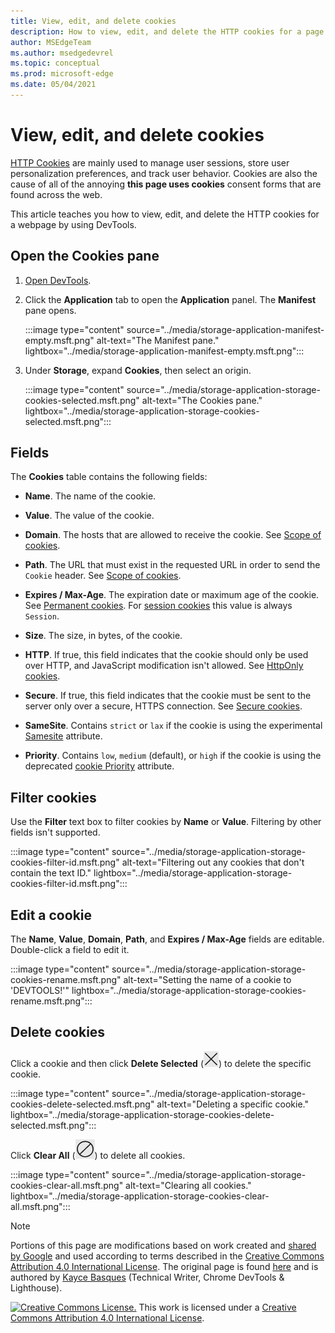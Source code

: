 ```yaml
---
title: View, edit, and delete cookies
description: How to view, edit, and delete the HTTP cookies for a page using Microsoft Edge DevTools.
author: MSEdgeTeam
ms.author: msedgedevrel
ms.topic: conceptual
ms.prod: microsoft-edge
ms.date: 05/04/2021
---
```

<!-- Copyright Kayce Basques

   Licensed under the Apache License, Version 2.0 (the "License");
   you may not use this file except in compliance with the License.
   You may obtain a copy of the License at

       https://www.apache.org/licenses/LICENSE-2.0

   Unless required by applicable law or agreed to in writing, software
   distributed under the License is distributed on an "AS IS" BASIS,
   WITHOUT WARRANTIES OR CONDITIONS OF ANY KIND, either express or implied.
   See the License for the specific language governing permissions and
   limitations under the License.  -->
# View, edit, and delete cookies

[HTTP Cookies](https://developer.mozilla.org/docs/Web/HTTP/Cookies) are mainly used to manage user sessions, store user personalization preferences, and track user behavior.  Cookies are also the cause of all of the annoying **this page uses cookies** consent forms that are found across the web.

This article teaches you how to view, edit, and delete the HTTP cookies for a webpage by using DevTools.


<!-- ====================================================================== -->
## Open the Cookies pane

1. [Open DevTools](/microsoft-edge/devtools-guide-chromium/open).

1. Click the **Application** tab to open the **Application** panel.  The **Manifest** pane opens.

   :::image type="content" source="../media/storage-application-manifest-empty.msft.png" alt-text="The Manifest pane." lightbox="../media/storage-application-manifest-empty.msft.png":::

1. Under **Storage**, expand **Cookies**, then select an origin.

   :::image type="content" source="../media/storage-application-storage-cookies-selected.msft.png" alt-text="The Cookies pane." lightbox="../media/storage-application-storage-cookies-selected.msft.png":::


<!-- ====================================================================== -->
## Fields

The **Cookies** table contains the following fields:

*  **Name**.  The name of the cookie.

*  **Value**.  The value of the cookie.

*  **Domain**.  The hosts that are allowed to receive the cookie.  See [Scope of cookies](https://developer.mozilla.org/docs/Web/HTTP/Cookies#Scope_of_cookies).

*  **Path**.  The URL that must exist in the requested URL in order to send the `Cookie` header.  See [Scope of cookies](https://developer.mozilla.org/docs/Web/HTTP/Cookies#Scope_of_cookies).

*  **Expires / Max-Age**.  The expiration date or maximum age of the cookie.  See [Permanent cookies](https://developer.mozilla.org/docs/Web/HTTP/Cookies#Permanent_cookies).  For [session cookies](https://developer.mozilla.org/docs/Web/HTTP/Cookies#Session_cookies) this value is always `Session`.

*  **Size**.  The size, in bytes, of the cookie.

*  **HTTP**.  If true, this field indicates that the cookie should only be used over HTTP, and JavaScript modification isn't allowed.  See [HttpOnly cookies](https://developer.mozilla.org/docs/Web/HTTP/Cookies#Secure_and_HttpOnly_cookies).

*  **Secure**.  If true, this field indicates that the cookie must be sent to the server only over a secure, HTTPS connection.  See [Secure cookies](https://developer.mozilla.org/docs/Web/HTTP/Cookies#Secure_and_HttpOnly_cookies).

*  **SameSite**.  Contains `strict` or `lax` if the cookie is using the experimental [Samesite](https://developer.mozilla.org/docs/Web/HTTP/Cookies#SameSite_cookies) attribute.

*  **Priority**.  Contains `low`, `medium` (default), or `high` if the cookie is using the deprecated [cookie Priority](https://bugs.chromium.org/p/chromium/issues/detail?id=232693) attribute.


<!-- ====================================================================== -->
## Filter cookies

Use the **Filter** text box to filter cookies by **Name** or **Value**.  Filtering by other fields isn't supported.

:::image type="content" source="../media/storage-application-storage-cookies-filter-id.msft.png" alt-text="Filtering out any cookies that don't contain the text ID." lightbox="../media/storage-application-storage-cookies-filter-id.msft.png":::


<!-- ====================================================================== -->
## Edit a cookie

The **Name**, **Value**, **Domain**, **Path**, and **Expires / Max-Age** fields are editable.
Double-click a field to edit it.

:::image type="content" source="../media/storage-application-storage-cookies-rename.msft.png" alt-text="Setting the name of a cookie to 'DEVTOOLS!'" lightbox="../media/storage-application-storage-cookies-rename.msft.png":::


<!-- ====================================================================== -->
## Delete cookies

Click a cookie and then click **Delete Selected** (![Delete Selected.](../media/delete-icon.msft.png)) to delete the specific cookie.

:::image type="content" source="../media/storage-application-storage-cookies-delete-selected.msft.png" alt-text="Deleting a specific cookie." lightbox="../media/storage-application-storage-cookies-delete-selected.msft.png":::

Click **Clear All** (![Clear All.](../media/clear-icon.msft.png)) to delete all cookies.

:::image type="content" source="../media/storage-application-storage-cookies-clear-all.msft.png" alt-text="Clearing all cookies." lightbox="../media/storage-application-storage-cookies-clear-all.msft.png":::


<!-- ====================================================================== -->
> [!NOTE]
> Portions of this page are modifications based on work created and [shared by Google](https://developers.google.com/terms/site-policies) and used according to terms described in the [Creative Commons Attribution 4.0 International License](https://creativecommons.org/licenses/by/4.0).
> The original page is found [here](https://developers.google.com/web/tools/chrome-devtools/storage/cookies) and is authored by [Kayce Basques](https://developers.google.com/web/resources/contributors#kayce-basques) (Technical Writer, Chrome DevTools \& Lighthouse).

[![Creative Commons License.](https://i.creativecommons.org/l/by/4.0/88x31.png)](https://creativecommons.org/licenses/by/4.0)
This work is licensed under a [Creative Commons Attribution 4.0 International License](https://creativecommons.org/licenses/by/4.0).
